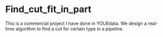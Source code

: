 # Find_cut_fit_in_part
This is a commercial project I have done in YOUEdata. We design a real-time algorithm to find a cut for certain type in a pipeline.
